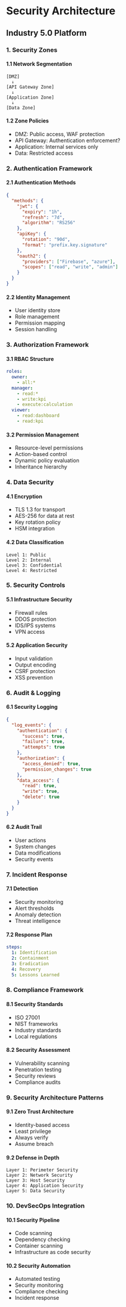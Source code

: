# Security Architecture
## Industry 5.0 Platform

### 1. Security Zones

#### 1.1 Network Segmentation
```
[DMZ]
  ↓
[API Gateway Zone]
  ↓
[Application Zone]
  ↓
[Data Zone]
```

#### 1.2 Zone Policies
- DMZ: Public access, WAF protection
- API Gateway: Authentication enforcement?
- Application: Internal services only
- Data: Restricted access

### 2. Authentication Framework

#### 2.1 Authentication Methods
```json
{
  "methods": {
    "jwt": {
      "expiry": "1h",
      "refresh": "7d",
      "algorithm": "RS256"
    },
    "apiKey": {
      "rotation": "90d",
      "format": "prefix.key.signature"
    },
    "oauth2": {
      "providers": ["Firebase", "azure"],
      "scopes": ["read", "write", "admin"]
    }
  }
}
```

#### 2.2 Identity Management
- User identity store
- Role management
- Permission mapping
- Session handling

### 3. Authorization Framework

#### 3.1 RBAC Structure
```yaml
roles:
  owner:
    - all:*
  manager:
    - read:*
    - write:kpi
    - execute:calculation
  viewer:
    - read:dashboard
    - read:kpi
```

#### 3.2 Permission Management
- Resource-level permissions
- Action-based control
- Dynamic policy evaluation
- Inheritance hierarchy

### 4. Data Security

#### 4.1 Encryption
- TLS 1.3 for transport
- AES-256 for data at rest
- Key rotation policy
- HSM integration

#### 4.2 Data Classification
```
Level 1: Public
Level 2: Internal
Level 3: Confidential
Level 4: Restricted
```

### 5. Security Controls

#### 5.1 Infrastructure Security
- Firewall rules
- DDOS protection
- IDS/IPS systems
- VPN access

#### 5.2 Application Security
- Input validation
- Output encoding
- CSRF protection
- XSS prevention

### 6. Audit & Logging

#### 6.1 Security Logging
```json
{
  "log_events": {
    "authentication": {
      "success": true,
      "failure": true,
      "attempts": true
    },
    "authorization": {
      "access_denied": true,
      "permission_changes": true
    },
    "data_access": {
      "read": true,
      "write": true,
      "delete": true
    }
  }
}
```

#### 6.2 Audit Trail
- User actions
- System changes
- Data modifications
- Security events

### 7. Incident Response

#### 7.1 Detection
- Security monitoring
- Alert thresholds
- Anomaly detection
- Threat intelligence

#### 7.2 Response Plan
```yaml
steps:
  1: Identification
  2: Containment
  3: Eradication
  4: Recovery
  5: Lessons Learned
```

### 8. Compliance Framework

#### 8.1 Security Standards
- ISO 27001
- NIST frameworks
- Industry standards
- Local regulations

#### 8.2 Security Assessment
- Vulnerability scanning
- Penetration testing
- Security reviews
- Compliance audits

### 9. Security Architecture Patterns

#### 9.1 Zero Trust Architecture
- Identity-based access
- Least privilege
- Always verify
- Assume breach

#### 9.2 Defense in Depth
```
Layer 1: Perimeter Security
Layer 2: Network Security
Layer 3: Host Security
Layer 4: Application Security
Layer 5: Data Security
```

### 10. DevSecOps Integration

#### 10.1 Security Pipeline
- Code scanning
- Dependency checking
- Container scanning
- Infrastructure as code security

#### 10.2 Security Automation
- Automated testing
- Security monitoring
- Compliance checking
- Incident response
